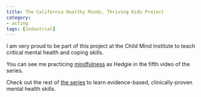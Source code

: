 ```yaml
---
title: The California Healthy Minds, Thriving Kids Project
category:
- acting
tags: [industrial]
---
```


I am very proud to be part of this project at the Child Mind Institute to teach
critical mental health and coping skills.

You can see me practicing
[mindfulness](https://childmind.org/healthyminds/mindfulness-parents-elementary/)
as Hedgie in the fifth video of the series.

Check out the rest of [the series](https://childmind.org/healthyminds/parents/)
to learn evidence-based, clinically-proven mental health skills.
